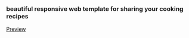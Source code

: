 <h3>
  beautiful responsive web template for sharing your cooking recipes
</h3>
<a href="https://mahshidnabati.github.io/perfect-recipe/">Preview</a>
